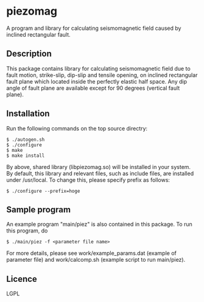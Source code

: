 # piezomag

A program and library for calculating seismomagnetic field caused by inclined rectangular fault.

## Description
This package contains library for calculating seismomagnetic field due to fault motion, strike-slip, dip-slip and tensile opening, on inclined rectangular fault plane which located inside the perfectly elastic half space.
Any dip angle of fault plane are available except for 90 degrees (vertical fault plane).

## Installation

Run the following commands on the top source directry:
```
$ ./autogen.sh
$ ./configure
$ make
$ make install
```

By above, shared library (libpiezomag.so) will be installed in your system. By default, this library and relevant files, such as include files, are installed under /usr/local.
To change this, please specify prefix as follows:
```
$ ./configure --prefix=hoge
```

## Sample program

An example program "main/piez" is also contained in this package.
To run this program, do
```
$ ./main/piez -f <parameter file name>
```

For more details, please see work/example_params.dat (example of parameter file) and work/calcomp.sh (example script to run main/piez).

## Licence
LGPL



